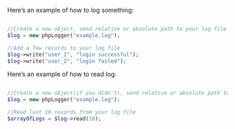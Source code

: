 Here’s an example of how to log something:
```php

//Create a new object, send relative or absolute path to your log file
$log = new phpLogger("example.log");

//Add a few records to your log file
$log->write("user_1", "login successful");
$log->write("user_2", "login failed");


```


Here’s an example of how to read log:
```php

//Create a new object(if you didn't), send relative or absolute path to your log file
$log = new phpLogger("example.log");

//Read last 10 records from your log file
$arrayOfLogs = $log->read(10);


```

